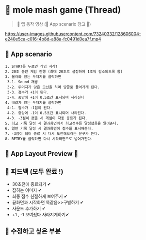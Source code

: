 # 📌 mole mash game (Thread)
> 📌 앱 동작 영상 (🎀 App scenario 참고 🎀)


https://user-images.githubusercontent.com/73240332/128606004-e240e5ca-c016-4b8d-a88a-fc0491d0ea7f.mp4



## 📌 App scenario
```
1. START를 누르면 게임 시작!
2. 20초 동안 게임 진행 (최대 20초로 설정하여 1초씩 감소되도록 함)
3. 올라와 있는 두더지를 클릭하면
 3-1. Sound 재생
 3-2. 두더지가 맞은 모션을 하며 땅굴로 들어가게 된다.
 3-3. 점수가 +1이 된다.
 3-4. 중앙에 +1이 0.5초간 표시되며 사라진다
4. 내려가 있는 두더지를 클릭하면
 4-1. 점수가 -1점이 된다.
 4-2. 중앙에 -1이 0.5초간 표시되며 사라진다.
 4-3. -3점이 됐을 시 게임이 자동 종료가 된다.
5. 최고 기록 달성 시 결과화면에서 최고점수를 달성했음을 알려준다.
6. 일반 기록 달성 시 결과화면에 점수를 표시해준다.
7. -3점이 되어 종료 시 다시 도전해보라는 문구가 뜬다.
8. RETRY를 클릭하면 다시 시작화면으로 넘어가진다.
```
## 📌 App Layout Preview 👀


## 📌 피드백 (모두 완료 !)
- 30초전에 종료되기 ✔
- 잡히는 이미지 ✔
- 최종 점수 친절하게 보여주기 ✔
- 끝화면과 시작화면 똑같음>>구별하기 ✔
- 사운드 추가하기 ✔
- +1 , -1 보여줬다 사라지게하기✔


## 📌 수정하고 싶은 부분
